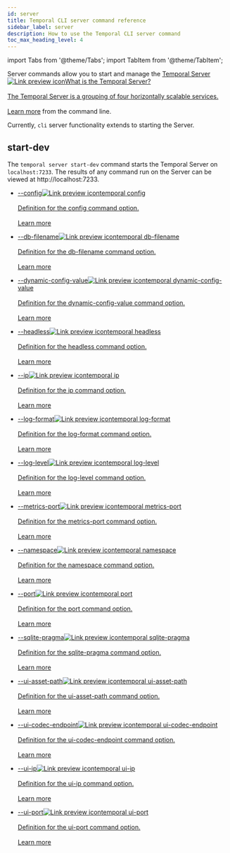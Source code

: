 ```yaml
---
id: server
title: Temporal CLI server command reference
sidebar_label: server
description: How to use the Temporal CLI server command
toc_max_heading_level: 4
---
```


<!-- THIS FILE IS GENERATED. DO NOT EDIT THIS FILE DIRECTLY -->

import Tabs from '@theme/Tabs';
import TabItem from '@theme/TabItem';

Server commands allow you to start and manage the <a class="tdlp" href="/clusters#temporal-server">Temporal Server<span class="tdlpiw"><img src="/img/link-preview-icon.svg" alt="Link preview icon" /></span><span class="tdlpc"><span class="tdlppt">What is the Temporal Server?</span><br /><br /><span class="tdlppd">The Temporal Server is a grouping of four horizontally scalable services.</span><span class="tdlplm"><br /><br /><a class="tdlplma" href="/clusters#temporal-server">Learn more</a></span></span></a> from the command line.

Currently, `cli` server functionality extends to starting the Server.

## start-dev

The `temporal server start-dev` command starts the Temporal Server on `localhost:7233`.
The results of any command run on the Server can be viewed at http://localhost:7233.

- <a class="tdlp" href="/cli/cmd-options#config">--config<span class="tdlpiw"><img src="/img/link-preview-icon.svg" alt="Link preview icon" /></span><span class="tdlpc"><span class="tdlppt">temporal  config</span><br /><br /><span class="tdlppd">Definition for the config command option.</span><span class="tdlplm"><br /><br /><a class="tdlplma" href="/cli/cmd-options#config">Learn more</a></span></span></a>

- <a class="tdlp" href="/cli/cmd-options#db-filename">--db-filename<span class="tdlpiw"><img src="/img/link-preview-icon.svg" alt="Link preview icon" /></span><span class="tdlpc"><span class="tdlppt">temporal  db-filename</span><br /><br /><span class="tdlppd">Definition for the db-filename command option.</span><span class="tdlplm"><br /><br /><a class="tdlplma" href="/cli/cmd-options#db-filename">Learn more</a></span></span></a>

- <a class="tdlp" href="/cli/cmd-options#dynamic-config-value">--dynamic-config-value<span class="tdlpiw"><img src="/img/link-preview-icon.svg" alt="Link preview icon" /></span><span class="tdlpc"><span class="tdlppt">temporal  dynamic-config-value</span><br /><br /><span class="tdlppd">Definition for the dynamic-config-value command option.</span><span class="tdlplm"><br /><br /><a class="tdlplma" href="/cli/cmd-options#dynamic-config-value">Learn more</a></span></span></a>

- <a class="tdlp" href="/cli/cmd-options#headless">--headless<span class="tdlpiw"><img src="/img/link-preview-icon.svg" alt="Link preview icon" /></span><span class="tdlpc"><span class="tdlppt">temporal  headless</span><br /><br /><span class="tdlppd">Definition for the headless command option.</span><span class="tdlplm"><br /><br /><a class="tdlplma" href="/cli/cmd-options#headless">Learn more</a></span></span></a>

- <a class="tdlp" href="/cli/cmd-options#ip">--ip<span class="tdlpiw"><img src="/img/link-preview-icon.svg" alt="Link preview icon" /></span><span class="tdlpc"><span class="tdlppt">temporal  ip</span><br /><br /><span class="tdlppd">Definition for the ip command option.</span><span class="tdlplm"><br /><br /><a class="tdlplma" href="/cli/cmd-options#ip">Learn more</a></span></span></a>

- <a class="tdlp" href="/cli/cmd-options#log-format">--log-format<span class="tdlpiw"><img src="/img/link-preview-icon.svg" alt="Link preview icon" /></span><span class="tdlpc"><span class="tdlppt">temporal  log-format</span><br /><br /><span class="tdlppd">Definition for the log-format command option.</span><span class="tdlplm"><br /><br /><a class="tdlplma" href="/cli/cmd-options#log-format">Learn more</a></span></span></a>

- <a class="tdlp" href="/cli/cmd-options#log-level">--log-level<span class="tdlpiw"><img src="/img/link-preview-icon.svg" alt="Link preview icon" /></span><span class="tdlpc"><span class="tdlppt">temporal  log-level</span><br /><br /><span class="tdlppd">Definition for the log-level command option.</span><span class="tdlplm"><br /><br /><a class="tdlplma" href="/cli/cmd-options#log-level">Learn more</a></span></span></a>

- <a class="tdlp" href="/cli/cmd-options#metrics-port">--metrics-port<span class="tdlpiw"><img src="/img/link-preview-icon.svg" alt="Link preview icon" /></span><span class="tdlpc"><span class="tdlppt">temporal  metrics-port</span><br /><br /><span class="tdlppd">Definition for the metrics-port command option.</span><span class="tdlplm"><br /><br /><a class="tdlplma" href="/cli/cmd-options#metrics-port">Learn more</a></span></span></a>

- <a class="tdlp" href="/cli/cmd-options#namespace">--namespace<span class="tdlpiw"><img src="/img/link-preview-icon.svg" alt="Link preview icon" /></span><span class="tdlpc"><span class="tdlppt">temporal  namespace</span><br /><br /><span class="tdlppd">Definition for the namespace command option.</span><span class="tdlplm"><br /><br /><a class="tdlplma" href="/cli/cmd-options#namespace">Learn more</a></span></span></a>

- <a class="tdlp" href="/cli/cmd-options#port">--port<span class="tdlpiw"><img src="/img/link-preview-icon.svg" alt="Link preview icon" /></span><span class="tdlpc"><span class="tdlppt">temporal  port</span><br /><br /><span class="tdlppd">Definition for the port command option.</span><span class="tdlplm"><br /><br /><a class="tdlplma" href="/cli/cmd-options#port">Learn more</a></span></span></a>

- <a class="tdlp" href="/cli/cmd-options#sqlite-pragma">--sqlite-pragma<span class="tdlpiw"><img src="/img/link-preview-icon.svg" alt="Link preview icon" /></span><span class="tdlpc"><span class="tdlppt">temporal  sqlite-pragma</span><br /><br /><span class="tdlppd">Definition for the sqlite-pragma command option.</span><span class="tdlplm"><br /><br /><a class="tdlplma" href="/cli/cmd-options#sqlite-pragma">Learn more</a></span></span></a>

- <a class="tdlp" href="/cli/cmd-options#ui-asset-path">--ui-asset-path<span class="tdlpiw"><img src="/img/link-preview-icon.svg" alt="Link preview icon" /></span><span class="tdlpc"><span class="tdlppt">temporal  ui-asset-path</span><br /><br /><span class="tdlppd">Definition for the ui-asset-path command option.</span><span class="tdlplm"><br /><br /><a class="tdlplma" href="/cli/cmd-options#ui-asset-path">Learn more</a></span></span></a>

- <a class="tdlp" href="/cli/cmd-options#ui-codec-endpoint">--ui-codec-endpoint<span class="tdlpiw"><img src="/img/link-preview-icon.svg" alt="Link preview icon" /></span><span class="tdlpc"><span class="tdlppt">temporal  ui-codec-endpoint</span><br /><br /><span class="tdlppd">Definition for the ui-codec-endpoint command option.</span><span class="tdlplm"><br /><br /><a class="tdlplma" href="/cli/cmd-options#ui-codec-endpoint">Learn more</a></span></span></a>

- <a class="tdlp" href="/cli/cmd-options#ui-ip">--ui-ip<span class="tdlpiw"><img src="/img/link-preview-icon.svg" alt="Link preview icon" /></span><span class="tdlpc"><span class="tdlppt">temporal  ui-ip</span><br /><br /><span class="tdlppd">Definition for the ui-ip command option.</span><span class="tdlplm"><br /><br /><a class="tdlplma" href="/cli/cmd-options#ui-ip">Learn more</a></span></span></a>

- <a class="tdlp" href="/cli/cmd-options#ui-port">--ui-port<span class="tdlpiw"><img src="/img/link-preview-icon.svg" alt="Link preview icon" /></span><span class="tdlpc"><span class="tdlppt">temporal  ui-port</span><br /><br /><span class="tdlppd">Definition for the ui-port command option.</span><span class="tdlplm"><br /><br /><a class="tdlplma" href="/cli/cmd-options#ui-port">Learn more</a></span></span></a>

